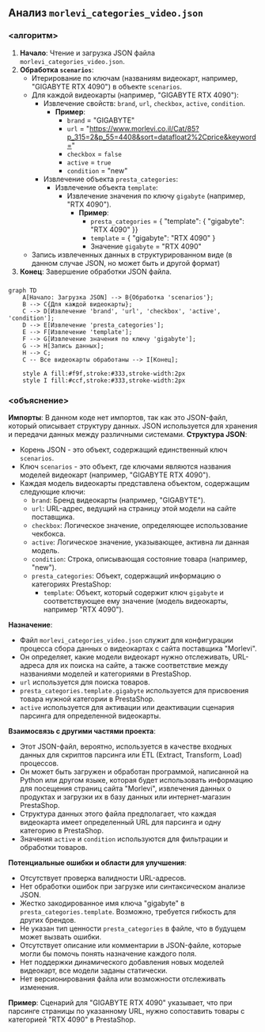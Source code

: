 ## Анализ `morlevi_categories_video.json`

### <алгоритм>
1. **Начало**: Чтение и загрузка JSON файла `morlevi_categories_video.json`.
2. **Обработка `scenarios`**:
   - Итерирование по ключам (названиям видеокарт, например, "GIGABYTE RTX 4090") в объекте `scenarios`.
   - Для каждой видеокарты (например, "GIGABYTE RTX 4090"):
     - Извлечение свойств: `brand`, `url`, `checkbox`, `active`, `condition`.
       - **Пример**:
           - `brand` = "GIGABYTE"
           - `url` = "https://www.morlevi.co.il/Cat/85?p_315=2&p_55=4408&sort=datafloat2%2Cprice&keyword="
           - `checkbox` = `false`
           - `active` = `true`
           - `condition` = "new"
     - Извлечение объекта `presta_categories`:
       - Извлечение объекта `template`:
         - Извлечение значения по ключу `gigabyte` (например, "RTX 4090").
           - **Пример**:
             - `presta_categories` = { "template": { "gigabyte": "RTX 4090" }}
             - `template` = { "gigabyte": "RTX 4090" }
             - Значение `gigabyte` = "RTX 4090"
   - Запись извлеченных данных в структурированном виде (в данном случае JSON, но может быть и другой формат)
3. **Конец**: Завершение обработки JSON файла.

### <mermaid>
```mermaid
graph TD
    A[Начало: Загрузка JSON] --> B{Обработка 'scenarios'};
    B --> C{Для каждой видеокарты};
    C --> D[Извлечение 'brand', 'url', 'checkbox', 'active', 'condition'];
    D --> E[Извлечение 'presta_categories'];
    E --> F[Извлечение 'template'];
    F --> G[Извлечение значения по ключу 'gigabyte'];
    G --> H[Запись данных];
    H --> C;
    C -- Все видеокарты обработаны --> I[Конец];
    
    style A fill:#f9f,stroke:#333,stroke-width:2px
    style I fill:#ccf,stroke:#333,stroke-width:2px
```

### <объяснение>

**Импорты**:
В данном коде нет импортов, так как это JSON-файл, который описывает структуру данных. JSON используется для хранения и передачи данных между различными системами.
**Структура JSON**:
- Корень JSON - это объект, содержащий единственный ключ `scenarios`.
- Ключ `scenarios` - это объект, где ключами являются названия моделей видеокарт (например, "GIGABYTE RTX 4090").
- Каждая модель видеокарты представлена объектом, содержащим следующие ключи:
   - `brand`: Бренд видеокарты (например, "GIGABYTE").
   - `url`: URL-адрес, ведущий на страницу этой модели на сайте поставщика.
   - `checkbox`: Логическое значение, определяющее использование чекбокса.
   - `active`: Логическое значение, указывающее, активна ли данная модель.
   - `condition`: Строка, описывающая состояние товара (например, "new").
   - `presta_categories`: Объект, содержащий информацию о категориях PrestaShop:
      - `template`: Объект, который содержит ключ `gigabyte` и соответствующее ему значение (модель видеокарты, например "RTX 4090").
   
**Назначение**:
- Файл `morlevi_categories_video.json` служит для конфигурации процесса сбора данных о видеокартах с сайта поставщика "Morlevi".
- Он определяет, какие модели видеокарт нужно отслеживать, URL-адреса для их поиска на сайте, а также соответствие между названиями моделей и категориями в PrestaShop.
- `url` используется для поиска товаров.
- `presta_categories.template.gigabyte` используется для присвоения товара нужной категории в PrestaShop.
- `active` используется для активации или деактивации сценария парсинга для определенной видеокарты.

**Взаимосвязь с другими частями проекта**:
- Этот JSON-файл, вероятно, используется в качестве входных данных для скриптов парсинга или ETL (Extract, Transform, Load) процессов.
- Он может быть загружен и обработан программой, написанной на Python или другом языке, которая будет использовать информацию для посещения страниц сайта "Morlevi", извлечения данных о продуктах и загрузки их в базу данных или интернет-магазин PrestaShop.
- Структура данных этого файла предполагает, что каждая видеокарта имеет определенный URL для парсинга и одну категорию в PrestaShop.
- Значения `active` и `condition` используются для фильтрации и обработки товаров.

**Потенциальные ошибки и области для улучшения**:
- Отсутствует проверка валидности URL-адресов.
- Нет обработки ошибок при загрузке или синтаксическом анализе JSON.
- Жестко закодированное имя ключа "gigabyte" в `presta_categories.template`. Возможно, требуется гибкость для других брендов.
- Не указан тип ценности `presta_categories` в файле, что в будущем может вызвать ошибки.
- Отсутствует описание или комментарии в JSON-файле, которые могли бы помочь понять назначение каждого поля.
- Нет поддержки динамического добавления новых моделей видеокарт, все модели заданы статически.
- Нет версионирования файла или возможности отслеживать изменения.

**Пример**:
Сценарий для "GIGABYTE RTX 4090" указывает, что при парсинге страницы по указанному URL, нужно сопоставить товары с категорией "RTX 4090" в PrestaShop.